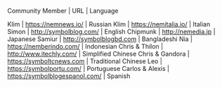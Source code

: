 Community Member | URL	| Language

Klim | https://nemnews.io/ |	Russian
Klim | https://nemitalia.io/ | Italian
Simon | http://symbolblog.com/ | English
Chipmunk | http://nemedia.jp | Japanese
Samiur | http://symbolblogbd.com | Bangladeshi
Nia | https://nemberindo.com/ | Indonesian
Chris & Thilon | http://www.itechly.com/ | Simplified Chinese
Chris & Gandora | https://symboltcnews.com | Traditional Chinese
Leo | https://symbolportu.com/ | Portuguese
Carlos & Alexis | https://symbolblogespanol.com/ | Spanish
